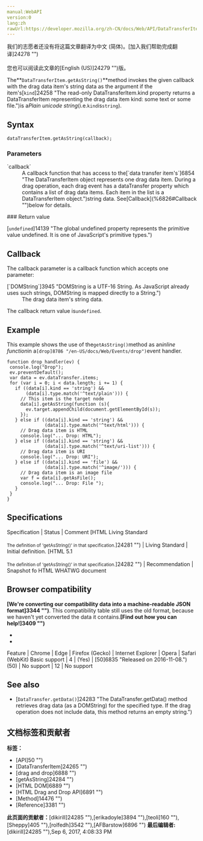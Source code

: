 ```yaml
---
manual:WebAPI
version:0
lang:zh
rawUrl:https://developer.mozilla.org/zh-CN/docs/Web/API/DataTransferItem/getAsString
---
```




<bdi>我们的志愿者还没有将这篇文章翻译为<bdi>中文 (简体)</bdi>。[加入我们帮助完成翻译]24278 "")<br></br>您也可以阅读此文章的[English (US)]24279 "")版。</bdi>






The**`DataTransferItem.getAsString()`**method invokes the given callback with the drag data item&#39;s string data as the argument if the item&#39;s[`kind`]24258 "The read-only DataTransferItem.kind property returns a DataTransferItem representing the drag data item kind: some text or some file.")is a<em>Plain unicode string</em>(i.e.`kind`is`string`).


## Syntax<a name="Syntax"></a>

```
dataTransferItem.getAsString(callback);

```

### Parameters<a name="Parameters"></a>
<dl><dt id=''>`callback`</dt><dd>A callback function that has access to the[`data transfer item's`]6854 "The DataTransferItem object represents one drag data item. During a drag operation, each drag event has a dataTransfer property which contains a list of drag data items. Each item in the list is a DataTransferItem object.")string data. See[Callback](%6826#Callback "")below for details.</dd></dl>
### Return value<a name="Return_value"></a>


[`undefined`]14139 "The global undefined property represents the primitive value undefined. It is one of JavaScript's primitive types.")


## Callback<a name="Callback"></a>


The callback parameter is a callback function which accepts one parameter:

<dl><dt id=''>[`DOMString`]3945 "DOMString is a UTF-16 String. As JavaScript already uses such strings, DOMString is mapped directly to a String.")</dt><dd>The drag data item&#39;s string data.</dd></dl>

The callback return value is`undefined`.


## Example<a name="Example"></a>


This example shows the use of the`getAsString()`method as an<em>inline function</em>in a`[drop]8786 "/en-US/docs/Web/Events/drop")`event handler.


```
function drop_handler(ev) {
 console.log("Drop");
 ev.preventDefault();
 var data = ev.dataTransfer.items;
 for (var i = 0; i < data.length; i += 1) {
   if ((data[i].kind == 'string') && 
       (data[i].type.match('^text/plain'))) {
     // This item is the target node
     data[i].getAsString(function (s){
       ev.target.appendChild(document.getElementById(s)); 
     });
   } else if ((data[i].kind == 'string') && 
              (data[i].type.match('^text/html'))) {
     // Drag data item is HTML
     console.log("... Drop: HTML");
   } else if ((data[i].kind == 'string') && 
              (data[i].type.match('^text/uri-list'))) {
     // Drag data item is URI
     console.log("... Drop: URI");
   } else if ((data[i].kind == 'file') && 
              (data[i].type.match('^image/'))) {
     // Drag data item is an image file
     var f = data[i].getAsFile();
     console.log("... Drop: File ");
   }
 }
}
```

## Specifications<a name="Specifications"></a>
Specification | Status | Comment 
[HTML Living Standard<br></br><small>The definition of &#39;getAsString()&#39; in that specification.</small>]24281 "") | Living Standard | Initial definition. 
[HTML 5.1<br></br><small>The definition of &#39;getAsString()&#39; in that specification.</small>]24282 "") | Recommendation | Snapshot fo HTML WHATWG document 


## Browser compatibility<a name="Browser_compatibility"></a>


**[We&#39;re converting our compatibility data into a machine-readable JSON format]3344 "")**. This compatibility table still uses the old format, because we haven&#39;t yet converted the data it contains.**[Find out how you can help!]3409 "")**


* 
* 
Feature | Chrome | Edge | Firefox (Gecko) | Internet Explorer | Opera | Safari (WebKit) 
Basic support | 4 | (Yes) | [50]6835 "Released on 2016-11-08.")(50) | No support | 12 | No support 




## See also<a name="See_also"></a>

* [`DataTransfer.getData()`]24283 "The DataTransfer.getData() method retrieves drag data (as a DOMString) for the specified type. If the drag operation does not include data, this method returns an empty string.")



## 文档标签和贡献者
**标签：**
* [API]50 "")
* [DataTransferItem]24265 "")
* [drag and drop]6888 "")
* [getAsString]24284 "")
* [HTML DOM]6889 "")
* [HTML Drag and Drop API]6891 "")
* [Method]14476 "")
* [Reference]3381 "")

**此页面的贡献者：**[dikirill]24285 ""),[erikadoyle]3894 ""),[teoli]160 ""),[Sheppy]405 ""),[rolfedh]3542 ""),[AFBarstow]6896 "")
**最后编辑者:**[dikirill]24285 ""),<time>Sep 6, 2017, 4:08:33 PM</time>


